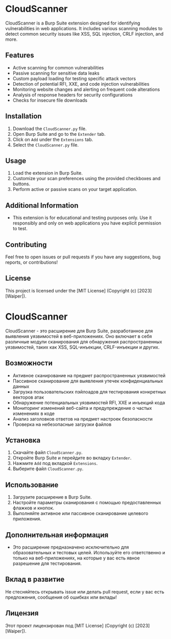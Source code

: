 # CloudScanner

CloudScanner is a Burp Suite extension designed for identifying vulnerabilities in web applications. It includes various scanning modules to detect common security issues like XSS, SQL injection, CRLF injection, and more.

## Features

- Active scanning for common vulnerabilities
- Passive scanning for sensitive data leaks
- Custom payload loading for testing specific attack vectors
- Detection of potential RFI, XXE, and code injection vulnerabilities
- Monitoring website changes and alerting on frequent code alterations
- Analysis of response headers for security configurations
- Checks for insecure file downloads

## Installation

1. Download the `CloudScanner.py` file.
2. Open Burp Suite and go to the `Extender` tab.
3. Click on `Add` under the `Extensions` tab.
4. Select the `CloudScanner.py` file.

## Usage

1. Load the extension in Burp Suite.
2. Customize your scan preferences using the provided checkboxes and buttons.
3. Perform active or passive scans on your target application.

## Additional Information

- This extension is for educational and testing purposes only. Use it responsibly and only on web applications you have explicit permission to test.

## Contributing

Feel free to open issues or pull requests if you have any suggestions, bug reports, or contributions!

## License

This project is licensed under the [MIT License] (Copyright (c) [2023] [Waiper]).


# CloudScanner

CloudScanner - это расширение для Burp Suite, разработанное для выявления уязвимостей в веб-приложениях. Оно включает в себя различные модули сканирования для обнаружения распространенных уязвимостей, таких как XSS, SQL-инъекции, CRLF-инъекции и других.

## Возможности

- Активное сканирование на предмет распространенных уязвимостей
- Пассивное сканирование для выявления утечек конфиденциальных данных
- Загрузка пользовательских пэйлоадов для тестирования конкретных векторов атак
- Обнаружение потенциальных уязвимостей RFI, XXE и инъекций кода
- Мониторинг изменений веб-сайта и предупреждение о частых изменениях в коде
- Анализ заголовков ответов на предмет настроек безопасности
- Проверка на небезопасные загрузки файлов

## Установка

1. Скачайте файл `CloudScanner.py`.
2. Откройте Burp Suite и перейдите во вкладку `Extender`.
3. Нажмите `Add` под вкладкой `Extensions`.
4. Выберите файл `CloudScanner.py`.

## Использование

1. Загрузите расширение в Burp Suite.
2. Настройте параметры сканирования с помощью предоставленных флажков и кнопок.
3. Выполняйте активное или пассивное сканирование целевого приложения.

## Дополнительная информация

- Это расширение предназначено исключительно для образовательных и тестовых целей. Используйте его ответственно и только на веб-приложениях, на которые у вас есть явное разрешение для тестирования.

## Вклад в развитие

Не стесняйтесь открывать issue или делать pull request, если у вас есть предложения, сообщения об ошибках или вклады!

## Лицензия

Этот проект лицензирован под [MIT License] (Copyright (c) [2023] [Waiper]).

